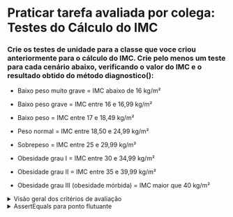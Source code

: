 # Praticar tarefa avaliada por colega: Testes do Cálculo do IMC

### Crie os testes de unidade para a classe que voce criou anteriormente para o cálculo do IMC. Crie pelo menos um teste para cada cenário abaixo, verificando o valor do IMC e o resultado obtido do método diagnostico():
- Baixo peso muito grave = IMC abaixo de 16 kg/m²

- Baixo peso grave = IMC entre 16 e 16,99 kg/m²

- Baixo peso = IMC entre 17 e 18,49 kg/m²

- Peso normal = IMC entre 18,50 e 24,99 kg/m²

- Sobrepeso = IMC entre 25 e 29,99 kg/m²

- Obesidade grau I = IMC entre 30 e 34,99 kg/m²

- Obesidade grau II = IMC entre 35 e 39,99 kg/m²

- Obesidade grau III (obesidade mórbida) = IMC maior que 40 kg/m²


<details><summary>Visão geral dos critérios de avaliação</summary>
Serão verificados se os itens pedidos no enunciado foram cumpridos. Procure entregar um código organizado pois isso também será avaliado.                            
</details>

<details><summary>AssertEquals para ponto flutuante</summary>
   O método assertEquals() para valores de pontos flutuantes tem a seguinte assinatura: 
  
                      1  assertEquals(double expected, double actual, double epsilon)   
  O parâmetro adicional se refere a uma tolerância de diferença em relação ao valor esperado. O assert retornará verdadeiro enquanto a seguinte expressão for correta:

                      1 Math.abs(expected - actual) < epsilon

  Esse parâmetro é necessário devido a possíveis arredondamentos que podem acontecer em operações com ponto flutuante!
  
</details>

